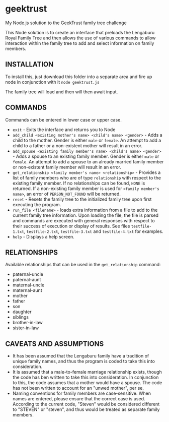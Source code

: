 # geektrust

My Node.js solution to the GeekTrust family tree challenge

This Node solution is to create an interface that preloads the Lengaburu Royal Family Tree
and then allows the use of various commands to allow interaction within the family tree to
add and select information on family members.

INSTALLATION
-

To install this, just download this folder into a separate area and fire up node in conjunction with it
`node geektrust.js`

The family tree will load and then will then await input.

COMMANDS
-
Commands can be entered in lower case or upper case.

* `exit` - Exits the interface and returns you to Node
* `add_child <existing mother's name> <child's name> <gender>` - Adds a child to the mother. Gender is either `male` or `female`. An attempt to add a child to a father or a non-existent mother will result in an error.
* `add_spouse <existing family member's name> <child's name> <gender>` - Adds a spouse to an existing family member. Gender is either `male` or `female`. An attempt to add a spouse  to an already married family member or non-existent family member will result in an error.
* `get_relationship <family member's name> <relationship>` - Provides a list of family members who are of type `relationship` with respect to the existing family member. If no relationships can be found, `NONE` is returned. If a non-existing family member is used for `<family member's name>`, an error of `PERSON_NOT_FOUND` will be returned.
* `reset` - Resets the family tree to the initialized family tree upon first executing the program.
* `run_file <filename>` - loads extra information from a file to add to the current family tree information. Upon loading the file, the file is parsed and commands are executed with general responses with respect to their success of execution or display of results. See files `testfile-1.txt`, `testfile-2.txt`, `testfile-3.txt` and `testfile-4.txt` for examples.
* `help` - Displays a help screen.

RELATIONSHIPS
-
Available relationships that can be used in the `get_relationship` command:
* paternal-uncle
* paternal-aunt
* maternal-uncle
* maternal-aunt
* mother
* father
* son
* daughter
* siblings
* brother-in-law
* sister-in-law

CAVEATS AND ASSUMPTIONS
-
* It has been assumed that the Lengaburu family have a tradition of unique family names, and thus the program is coded to take this into consideration.
* It is assumed that a male-to-female marriage relationship exists, though the code has ben written to take this into consideration. In conjunction to this, the code assumes that a mother would have a spouse. The code has not been written to account for an "unwed mother", per se.
* Naming conventions for family members are case-sensitive. When names are entered, please ensure that the correct case is used. According to the current code, "Steven" would be considered different to "STEVEN" or "steven", and thus would be treated as separate family members.

